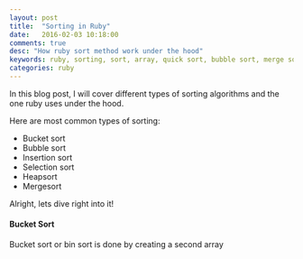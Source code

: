 ```yaml
---
layout: post
title:  "Sorting in Ruby"
date:   2016-02-03 10:18:00
comments: true
desc: "How ruby sort method work under the hood"
keywords: ruby, sorting, sort, array, quick sort, bubble sort, merge sort
categories: ruby
---
```


In this blog post, I will cover different types of sorting algorithms and the one ruby uses under the hood.

Here are most common types of sorting:
* Bucket sort
* Bubble sort
* Insertion sort
* Selection sort
* Heapsort
* Mergesort

Alright, lets dive right into it!

#### Bucket Sort

Bucket sort or bin sort is done by creating a second array 

